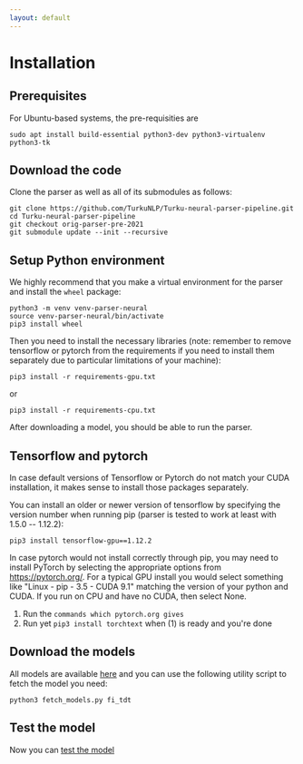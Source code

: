 ```yaml
---
layout: default
---
```


# Installation

## Prerequisites

For Ubuntu-based systems, the pre-requisities are

    sudo apt install build-essential python3-dev python3-virtualenv python3-tk

## Download the code

Clone the parser as well as all of its submodules as follows:

    git clone https://github.com/TurkuNLP/Turku-neural-parser-pipeline.git
    cd Turku-neural-parser-pipeline
    git checkout orig-parser-pre-2021
    git submodule update --init --recursive

## Setup Python environment

We highly recommend that you make a virtual environment for the parser and install the `wheel` package:

    python3 -m venv venv-parser-neural
    source venv-parser-neural/bin/activate
    pip3 install wheel

Then you need to install the necessary libraries (note: remember to remove tensorflow or pytorch from the requirements if you need to install them separately due to particular limitations of your machine):

    pip3 install -r requirements-gpu.txt

or
   
    pip3 install -r requirements-cpu.txt
    
After downloading a model, you should be able to run the parser.

## Tensorflow and pytorch

In case default versions of Tensorflow or Pytorch do not match your CUDA installation, it makes sense to install those packages separately.

You can install an older or newer version of tensorflow by specifying the version number when running pip (parser is tested to work at least with 1.5.0 -- 1.12.2):

    pip3 install tensorflow-gpu==1.12.2

In case pytorch would not install correctly through pip, you may need to install PyTorch by selecting the appropriate options from https://pytorch.org/. For a typical
GPU install you would select something like "Linux - pip - 3.5 - CUDA 9.1" matching the version of your python and CUDA. If you run on CPU and have no CUDA, then select None.

1. Run the `commands which pytorch.org gives`
2. Run yet `pip3 install torchtext` when (1) is ready and you're done

## Download the models

All models are available [here](http://bionlp-www.utu.fi/dep-parser-models) and you can use the following utility script to fetch the model you need:

    python3 fetch_models.py fi_tdt

## Test the model

Now you can [test the model](index.md#running-the-parser--short-version)
